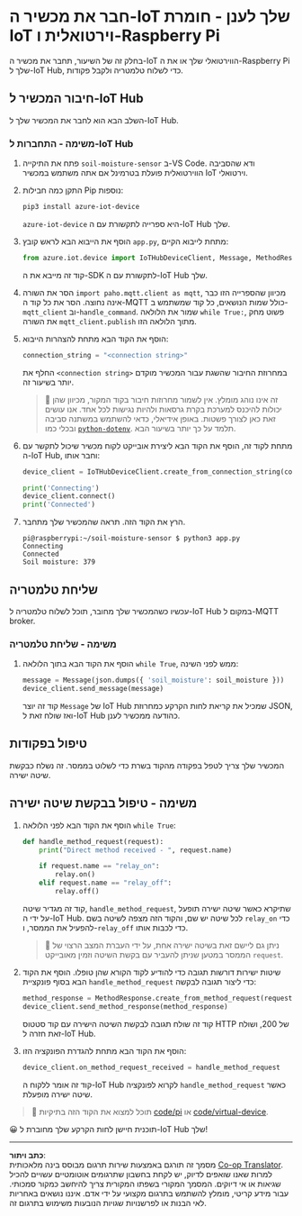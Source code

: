 <!--
CO_OP_TRANSLATOR_METADATA:
{
  "original_hash": "3ac42e284a7222c0e83d2d43231a364f",
  "translation_date": "2025-08-27T21:33:17+00:00",
  "source_file": "2-farm/lessons/4-migrate-your-plant-to-the-cloud/single-board-computer-connect-hub.md",
  "language_code": "he"
}
-->
# חבר את מכשיר ה-IoT שלך לענן - חומרת IoT וירטואלית ו-Raspberry Pi

בחלק זה של השיעור, תחבר את מכשיר ה-IoT הווירטואלי שלך או את ה-Raspberry Pi שלך ל-IoT Hub, כדי לשלוח טלמטריה ולקבל פקודות.

## חיבור המכשיר ל-IoT Hub

השלב הבא הוא לחבר את המכשיר שלך ל-IoT Hub.

### משימה - התחברות ל-IoT Hub

1. פתח את התיקייה `soil-moisture-sensor` ב-VS Code. ודא שהסביבה הווירטואלית פועלת בטרמינל אם אתה משתמש במכשיר IoT וירטואלי.

1. התקן כמה חבילות Pip נוספות:

    ```sh
    pip3 install azure-iot-device
    ```

    `azure-iot-device` היא ספרייה לתקשורת עם ה-IoT Hub שלך.

1. הוסף את הייבוא הבא לראש קובץ `app.py`, מתחת לייבוא הקיים:

    ```python
    from azure.iot.device import IoTHubDeviceClient, Message, MethodResponse
    ```

    קוד זה מייבא את ה-SDK לתקשורת עם ה-IoT Hub שלך.

1. הסר את השורה `import paho.mqtt.client as mqtt`, מכיוון שהספרייה הזו כבר אינה נחוצה. הסר את כל קוד ה-MQTT כולל שמות הנושאים, כל קוד שמשתמש ב-`mqtt_client` וב-`handle_command`. שמור את הלולאה `while True:`, פשוט מחק את השורה `mqtt_client.publish` מתוך הלולאה הזו.

1. הוסף את הקוד הבא מתחת להצהרות הייבוא:

    ```python
    connection_string = "<connection string>"
    ```

    החלף את `<connection string>` במחרוזת החיבור שהשגת עבור המכשיר מוקדם יותר בשיעור זה.

    > 💁 זה אינו נוהג מומלץ. אין לשמור מחרוזות חיבור בקוד המקור, מכיוון שהן יכולות להיכנס למערכת בקרת גרסאות ולהיות נגישות לכל אחד. אנו עושים זאת כאן לצורך פשטות. באופן אידיאלי, כדאי להשתמש במשתנה סביבה ובכלי כמו [`python-dotenv`](https://pypi.org/project/python-dotenv/). תלמד על כך יותר בשיעור הבא.

1. מתחת לקוד זה, הוסף את הקוד הבא ליצירת אובייקט לקוח מכשיר שיכול לתקשר עם ה-IoT Hub, וחבר אותו:

    ```python
    device_client = IoTHubDeviceClient.create_from_connection_string(connection_string)

    print('Connecting')
    device_client.connect()
    print('Connected')
    ```

1. הרץ את הקוד הזה. תראה שהמכשיר שלך מתחבר.

    ```output
    pi@raspberrypi:~/soil-moisture-sensor $ python3 app.py 
    Connecting
    Connected
    Soil moisture: 379
    ```

## שליחת טלמטריה

עכשיו כשהמכשיר שלך מחובר, תוכל לשלוח טלמטריה ל-IoT Hub במקום ל-MQTT broker.

### משימה - שליחת טלמטריה

1. הוסף את הקוד הבא בתוך הלולאה `while True`, ממש לפני השינה:

    ```python
    message = Message(json.dumps({ 'soil_moisture': soil_moisture }))
    device_client.send_message(message)
    ```

    קוד זה יוצר `Message` של IoT Hub שמכיל את קריאת לחות הקרקע כמחרוזת JSON, ואז שולח זאת ל-IoT Hub כהודעה ממכשיר לענן.

## טיפול בפקודות

המכשיר שלך צריך לטפל בפקודה מהקוד בשרת כדי לשלוט בממסר. זה נשלח כבקשת שיטה ישירה.

## משימה - טיפול בבקשת שיטה ישירה

1. הוסף את הקוד הבא לפני הלולאה `while True`:

    ```python
    def handle_method_request(request):
        print("Direct method received - ", request.name)
    
        if request.name == "relay_on":
            relay.on()
        elif request.name == "relay_off":
            relay.off()    
    ```

    קוד זה מגדיר שיטה, `handle_method_request`, שתיקרא כאשר שיטה ישירה תופעל על ידי ה-IoT Hub. לכל שיטה יש שם, והקוד הזה מצפה לשיטה בשם `relay_on` כדי להפעיל את הממסר, ו-`relay_off` כדי לכבות אותו.

    > 💁 ניתן גם ליישם זאת בשיטה ישירה אחת, על ידי העברת המצב הרצוי של הממסר במטען שניתן להעביר עם בקשת השיטה וזמין מאובייקט `request`.

1. שיטות ישירות דורשות תגובה כדי להודיע לקוד הקורא שהן טופלו. הוסף את הקוד הבא בסוף פונקציית `handle_method_request` כדי ליצור תגובה לבקשה:

    ```python
    method_response = MethodResponse.create_from_method_request(request, 200)
    device_client.send_method_response(method_response)
    ```

    קוד זה שולח תגובה לבקשת השיטה הישירה עם קוד סטטוס HTTP של 200, ושולח זאת חזרה ל-IoT Hub.

1. הוסף את הקוד הבא מתחת להגדרת הפונקציה הזו:

    ```python
    device_client.on_method_request_received = handle_method_request
    ```

    קוד זה אומר ללקוח ה-IoT Hub לקרוא לפונקציה `handle_method_request` כאשר שיטה ישירה מופעלת.

> 💁 תוכל למצוא את הקוד הזה בתיקיות [code/pi](../../../../../2-farm/lessons/4-migrate-your-plant-to-the-cloud/code/pi) או [code/virtual-device](../../../../../2-farm/lessons/4-migrate-your-plant-to-the-cloud/code/virtual-device).

😀 תוכנית חיישן לחות הקרקע שלך מחוברת ל-IoT Hub שלך!

---

**כתב ויתור**:  
מסמך זה תורגם באמצעות שירות תרגום מבוסס בינה מלאכותית [Co-op Translator](https://github.com/Azure/co-op-translator). למרות שאנו שואפים לדיוק, יש לקחת בחשבון שתרגומים אוטומטיים עשויים להכיל שגיאות או אי דיוקים. המסמך המקורי בשפתו המקורית צריך להיחשב כמקור סמכותי. עבור מידע קריטי, מומלץ להשתמש בתרגום מקצועי על ידי אדם. איננו נושאים באחריות לאי הבנות או לפרשנויות שגויות הנובעות משימוש בתרגום זה.